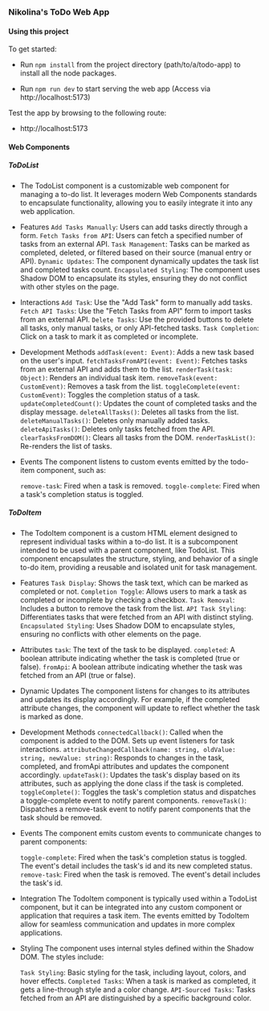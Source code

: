 ### Nikolina's ToDo Web App ###

#### Using this project ####

To get started:

* Run ```npm install``` from the project directory (path/to/a/todo-app) to install all the node packages.

* Run ```npm run dev``` to start serving the web app (Access via http://localhost:5173)

Test the app by browsing to the following route:

* http://localhost:5173


#### Web Components ####

##### ToDoList #####

* The TodoList component is a customizable web component for managing a to-do list. It leverages modern Web Components standards to encapsulate functionality, allowing you to easily integrate it into any web application.

* Features
    ```Add Tasks Manually```: Users can add tasks directly through a form.
    ```Fetch Tasks from API```: Users can fetch a specified number of tasks from an external API.
    ```Task Management```: Tasks can be marked as completed, deleted, or filtered based on their source (manual entry or API).
    ```Dynamic Updates```: The component dynamically updates the task list and completed tasks count.
    ```Encapsulated Styling```: The component uses Shadow DOM to encapsulate its styles, ensuring they do not conflict with other styles on the page.

* Interactions
    ```Add Task```: Use the "Add Task" form to manually add tasks.
    ```Fetch API Tasks```: Use the "Fetch Tasks from API" form to import tasks from an external API.
    ```Delete Tasks```: Use the provided buttons to delete all tasks, only manual tasks, or only API-fetched tasks.
    ```Task Completion```: Click on a task to mark it as completed or incomplete.

* Development
    Methods
    ```addTask(event: Event)```: Adds a new task based on the user's input.
    ```fetchTasksFromAPI(event: Event)```: Fetches tasks from an external API and adds them to the list.
    ```renderTask(task: Object)```: Renders an individual task item.
    ```removeTask(event: CustomEvent)```: Removes a task from the list.
    ```toggleComplete(event: CustomEvent)```: Toggles the completion status of a task.
    ```updateCompletedCount()```: Updates the count of completed tasks and the display message.
    ```deleteAllTasks()```: Deletes all tasks from the list.
    ```deleteManualTasks()```: Deletes only manually added tasks.
    ```deleteApiTasks()```: Deletes only tasks fetched from the API.
    ```clearTasksFromDOM()```: Clears all tasks from the DOM.
    ```renderTaskList()```: Re-renders the list of tasks.

* Events
    The component listens to custom events emitted by the todo-item component, such as:

    ```remove-task```: Fired when a task is removed.
    ```toggle-complete```: Fired when a task's completion status is toggled.

##### ToDoItem #####

* The TodoItem component is a custom HTML element designed to represent individual tasks within a to-do list. It is a subcomponent intended to be used with a parent component, like TodoList. This component encapsulates the structure, styling, and behavior of a single to-do item, providing a reusable and isolated unit for task management.

* Features
    ```Task Display```: Shows the task text, which can be marked as completed or not.
    ```Completion Toggle```: Allows users to mark a task as completed or incomplete by checking a checkbox.
    ```Task Removal```: Includes a button to remove the task from the list.
    ```API Task Styling```: Differentiates tasks that were fetched from an API with distinct styling.
    ```Encapsulated Styling```: Uses Shadow DOM to encapsulate styles, ensuring no conflicts with other elements on the page.

* Attributes
    ```task```: The text of the task to be displayed.
    ```completed```: A boolean attribute indicating whether the task is completed (true or false).
    ```fromApi```: A boolean attribute indicating whether the task was fetched from an API (true or false).

* Dynamic Updates
    The component listens for changes to its attributes and updates its display accordingly. For example, if the completed attribute changes, the component will update to reflect whether the task is marked as done.

* Development
    Methods
    ```connectedCallback()```: Called when the component is added to the DOM. Sets up event listeners for task interactions.
    ```attributeChangedCallback(name: string, oldValue: string, newValue: string)```: Responds to changes in the task, completed, and fromApi attributes and updates the component accordingly.
    ```updateTask()```: Updates the task's display based on its attributes, such as applying the done class if the task is completed.
    ```toggleComplete()```: Toggles the task's completion status and dispatches a toggle-complete event to notify parent components.
    ```removeTask()```: Dispatches a remove-task event to notify parent components that the task should be removed.

* Events
    The component emits custom events to communicate changes to parent components:

    ```toggle-complete```: Fired when the task's completion status is toggled. The event's detail includes the task's id and its new completed status.
    ```remove-task```: Fired when the task is removed. The event's detail includes the task's id.

* Integration
    The TodoItem component is typically used within a TodoList component, but it can be integrated into any custom component or application that requires a task item. The events emitted by TodoItem allow for seamless communication and updates in more complex applications.

* Styling
    The component uses internal styles defined within the Shadow DOM. The styles include:

    ```Task Styling```: Basic styling for the task, including layout, colors, and hover effects.
    ```Completed Tasks```: When a task is marked as completed, it gets a line-through style and a color change.
    ```API-Sourced Tasks```: Tasks fetched from an API are distinguished by a specific background color.